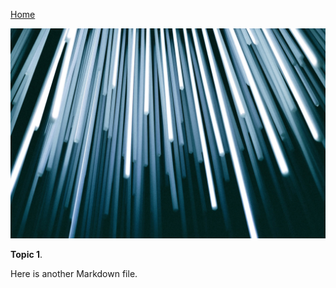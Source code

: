 [Home](README.md)

![](images/christopher-burns-Kj2SaNHG-hg-unsplash.jpg ':class=banner-image')

**Topic 1**.

Here is another Markdown file.
